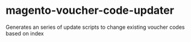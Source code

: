 # magento-voucher-code-updater
Generates an series of update scripts to change existing voucher codes based on index

